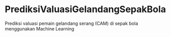 # PrediksiValuasiGelandangSepakBola
Prediksi valuasi pemain gelandang serang (CAM) di sepak bola menggunakan Machine Learning
